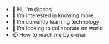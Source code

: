 - 👋 Hi, I’m @psbsj
- 👀 I’m interested in knowing more
- 🌱 I’m currently learning technology
- 💞️ I’m looking to collaborate on world
- 📫 How to reach me by e-mail

<!---
psbsj/psbsj is a ✨ special ✨ repository because its `README.md` (this file) appears on your GitHub profile.
You can click the Preview link to take a look at your changes.
--->
